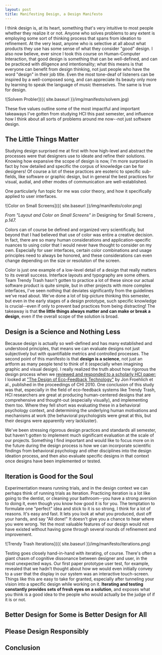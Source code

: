 ```yaml
---
layout: post
title: Manifesting Design, a Design Manifesto
---
```


I think design is, at its heart, something that's very intuitive to most people whether they realize it or not. Anyone who solves problems to any extent is employing some sort of thinking process that spans from ideation to refinement. At the very least, anyone who is selective at all about what products they use has some sense of what they consider "good" design. I also now believe, ever since I took this course on Human-Computer Interaction, that good design is something that can be well-defined, and can be practiced with diligence and intentionality; what this means is that everyone can benefit from design thinking, not just people who have the word "design" in their job title. Even the most tone-deaf of listeners can be inspired by a well-composed song, and can appreciate its beauty only more by learning to speak the language of music themselves.  The same is true for design.

![Solvem Probler]({{ site.baseurl }}/img/manifesto/solvem.jpg)

These five values outline some of the most impactful and important takeaways I've gotten from studying HCI this past semester, and influence how I think about all sorts of problems around me now--not just software design.

## The Little Things Matter

Studying design surprised me at first with how high-level and abstract the processes were that designers use to ideate and refine their solutions. Knowing how expansive the scope of design is now, I'm more surprised in fact by how detailed and specific the corpus of knowledge can be for designers! Of course a lot of these practices are esoteric to specific sub-fields, like software or graphic design, but in general the best practices for visual, audial, and other modes of communication are well-established.  

One particularly fun topic for me was color theory, and how it specifically applied to user interfaces. 

![Color on Small Screens]({{ site.baseurl }}/img/manifesto/color.png)

*From "Layout and Color on Small Screens" in* Designing for Small Screens *, p.147.*

Colors can of course be defined and organized very scientifically, but beyond that I had believed that use of color was entire a creative decision. In fact, there are so many human considerations and application-specific nuances to using color that I would never have thought to consider on my own. Especially for user interfaces, certain color combinations and usage principles need to always be honored, and these considerations can even change depending on the size or resolution of the screen.

Color is just one example of a low-level detail of a design that really matters to its overall success. Interface layouts and typography are some others.  Team Trendy Trash hasn't gotten to practice a lot of these since our actual software product is quite simple, but in other projects with more complex interfaces, I've seen nothing that deviates significantly from the guidelines we've read about.  We've done a lot of big-picture thinking this semester, but even in the early stages of a design prototype, such specific knowledge is crucial--even if only to prevent bad practices from being distracting! The takeaway is that **the little things always matter and can make or break a design**, even if the overall scope of the solution is broad.

## Design is a Science and Nothing Less

Because design is actually so well-defined and has many established and understood principles, that means we can evaluate designs not just subjectively but with quantifiable metrics and controlled processes.  The second point of this manifesto is that **design is a science**, not just an artform as many people tend to think of it (especially when imagining graphic and visual design). I really realized the truth about how rigorous the design process when we [reviewed and responded to a scholarly HCI paper](http://www.grchen.com/csci376/2018-04-23-res-paper/); I looked at ["The Design of Eco-Feedback Technology"](https://dl.acm.org/citation.cfm?id=1753629) by Jon Froehlich et al., published in the proceedings of CHI 2010. One conclusion of this study was that, especially in the field of eco-feedback systems like Trendy Trash, HCI researchers are great at producing human-centered designs that are comprehensive and thought-out (especially visually), and implementing them too.  Where they fell short was evaluating these in a behavioral psychology context, and determining the underlying human motivations and mechanisms at work (the behavioral psychologists were great at this, but their designs were apparently very lackluster).

We've been stressing rigorous design practices and standards all semester, but haven't gotten to implement much significant evaluation at the scale of our projects. Something I find important and would like to focus more on in the future during the design process is how we can incorporate scientific findings from behavioral psychology and other disciplines into the design ideation process, and then also evaluate specific designs in that context once designs have been implemented or tested.

## Iteration is Good for the Soul

Experimentation means running trials, and in the design context we can perhaps think of running trials as iteration. Practicing iteration is a lot like going to the dentist, or cleaning your bathroom--you have a strong aversion to doing it, even though you know how good it is for you.  The temptation to formulate one "perfect" idea and stick to it is so strong, I think for a lot of reasons. It's easy and fast. It lets you look at what you produced, dust off your hands, and say "All done!" It doesn't give you a chance to hear where you were wrong. Yet the most valuable features of our design would not have existed without having gone through several rounds of refinement and improvement. 

![Trendy Trash Iterations]({{ site.baseurl }}/img/manifesto/iterations.png)

Testing goes closely hand-in-hand with iterating, of course. There's often a giant chasm of cognitive dissonance between designer and user, in the most unexpected ways.  Our first paper prototype user test, for example, revealed that we hadn't thought about how we would even initially convey to a user that the display in our system was an interactive touch-screen. Things like this are easy to take for granted, especially after tunneling your vision into a specific design while working on it. **Iterating and testing constantly provides sets of fresh eyes on a solution**, and exposes what you think is a good idea to the people who would actually be the judge of if it is or not.

## Better Design for Some is Better Design for All



## Please Design Responsibly

## Conclusion